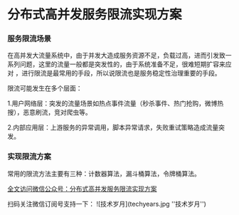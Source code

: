 # 分布式高并发服务限流实现方案
### 服务限流场景

在高并发大流量系统中，由于并发大造成服务资源不足，负载过高，进而引发致一系列问题，这里的流量一般都是突发性的，由于系统准备不足，很难短期扩容来应对 ，进行限流是最常用的手段，所以说限流也是服务稳定性治理重要的手段。

限流可能发生在多个层面：

1.用户网络层：突发的流量场景如热点事件流量（秒杀事件、热门抢购，微博热搜），恶意刷流，竞对爬虫等。

2.内部应用层：上游服务的异常调用，脚本异常请求，失败重试策略造成流量突发。

### 实现限流方案

常用的限流方法主要有三种：计数器算法，漏斗桶算法，令牌桶算法。

[全文访问微信公众号：分布式高并发服务限流实现方案](https://mp.weixin.qq.com/s?__biz=MzIyMzMxNjYwNw==&mid=2247483695&idx=1&sn=7d5528e8a6bc2296d4871e74a0270550&chksm=e8215e3fdf56d729b8e0d9fb077cbd37216173f6ffad442a6a3d383052d4f05892538ef64645&mpshare=1&scene=1&srcid=0827o61hmnxntsQJzWtj98Zu&sharer_sharetime=1598594537620&sharer_shareid=41e8448d8b8f3ac46f61f03e0b326270&rd2werd=1#wechat_redirect)

扫码关注微信订阅号支持一下：
![技术岁月](techyears.jpg ''技术岁月'')
